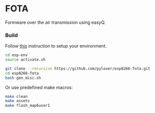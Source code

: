 # FOTA 
Formware over the air transmission using easyQ.



### Build

Follow [this](https://github.com/pylover/esp8266-env) instruction 
to setup your environment.


```bash
cd esp-env
source activate.sh

git clone --recursive https://github.com/pylover/esp8266-fota.git
cd esp8266-fota 
bash gen_misc.sh
```

Or use predefined make macros:

```bash
make clean
make assets
make flash_map6user1 

```
